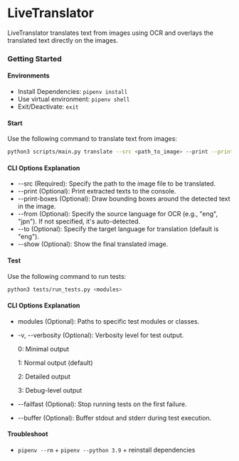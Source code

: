 # LiveTranslator

LiveTranslator translates text from images using OCR and overlays the translated text directly on the images.

### Getting Started

#### Environments

- Install Dependencies: `pipenv install`
- Use virtual environment: `pipenv shell`
- Exit/Deactivate: `exit`

<!-- #### openai API
- generate openai API key from https://platform.openai.com/account/api-keys
- create a `key.txt` in root directory (make sure you are in root and do `touch key.txt`)
- paste your generated key into `key.txt` (this is meant for your own usage only, don't commit it) -->

#### Start

Use the following command to translate text from images:

```bash
python3 scripts/main.py translate --src <path_to_image> --print --print-boxes --from <lang> --to <lang>
```

#### CLI Options Explanation

- --src (Required): Specify the path to the image file to be translated.
- --print (Optional): Print extracted texts to the console.
- --print-boxes (Optional): Draw bounding boxes around the detected text in the image.
- --from (Optional): Specify the source language for OCR (e.g., "eng", "jpn"). If not specified, it's auto-detected.
- --to (Optional): Specify the target language for translation (default is "eng").
- --show (Optional): Show the final translated image.

#### Test

Use the following command to run tests:

```bash
python3 tests/run_tests.py <modules>
```

#### CLI Options Explanation

- modules (Optional): Paths to specific test modules or classes.
- -v, --verbosity (Optional): Verbosity level for test output.

  0: Minimal output

  1: Normal output (default)

  2: Detailed output

  3: Debug-level output

- --failfast (Optional): Stop running tests on the first failure.
- --buffer (Optional): Buffer stdout and stderr during test execution.

#### Troubleshoot

- `pipenv --rm` + `pipenv --python 3.9` + reinstall dependencies
